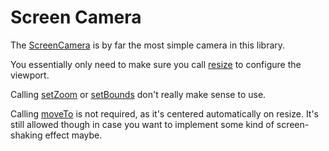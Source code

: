 # Screen Camera

The [ScreenCamera](../api/classes/ScreenCamera.md) is by far the most simple camera in this library.

You essentially only need to make sure you call [resize](../api/classes/ScreenCamera.md#resize) to configure the viewport.

Calling [setZoom](../api/classes/ScreenCamera.md#setzoom) or [setBounds](../api/classes/ScreenCamera.md#setbounds) don't really make sense to use.

Calling [moveTo](../api/classes/ScreenCamera.md#moveto) is not required, as it's centered automatically on resize. It's still allowed though in case you want to implement some kind of screen-shaking effect maybe.
